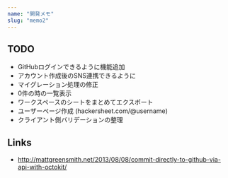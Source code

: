 ```yaml
---
name: "開発メモ"
slug: "memo2"
---
```


## TODO

- GitHubログインできるように機能追加
- アカウント作成後のSNS連携できるように
- マイグレーション処理の修正
- 0件の時の一覧表示
- ワークスペースのシートをまとめてエクスポート
- ユーザーページ作成 (hackersheet.com/@username)
- クライアント側バリデーションの整理

## Links

- http://mattgreensmith.net/2013/08/08/commit-directly-to-github-via-api-with-octokit/

